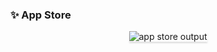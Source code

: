 ### ✨ App Store


<div style="text-align: center;">
    <img src="[https://imgur.com/a/izLTeFS](https://assets.ccbp.in/frontend/content/react-js/app-store-output.gif)" alt="app store output" style="max-width:90%;box-shadow:0 2.8px 2.2px rgba(0, 0, 0, 0.12)">
</div>
